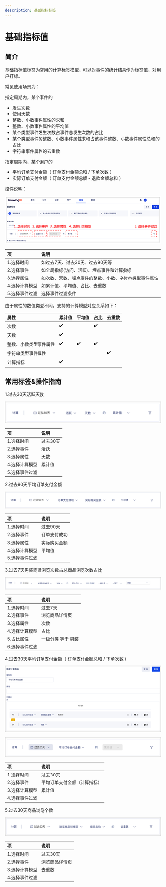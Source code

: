 ```yaml
---
description: 基础指标标签
---
```


# 基础指标值

## 简介

基础指标值标签为常用的计算标签模型，可以对事件的统计结果作为标签值，对用户打标。

常见使用场景为：

指定周期内，某个事件的

* 发生次数
* 使用天数
* 整数、小数事件属性的求和
* 整数、小数事件属性的平均值
* 某个类型事件发生次数占事件总发生次数的占比
* 某个类型事件的整数、小数事件属性求和占该事件整数、小数事件属性总和的占比
* 字符串事件属性的去重数

指定周期内，某个用户的

* 平均订单支付金额（ 订单支付金额总和 / 下单次数 ）
* 实际订单支付金额（ 订单支付金额总额 - 退款金额总和 ）

控件说明：

![&#x521B;&#x5EFA;&#x7D2F;&#x8BA1;&#x503C;/&#x5E73;&#x5747;&#x503C;/&#x5360;&#x6BD4;&#x6807;&#x7B7E;](../../../../.gitbook/assets/image%20%28269%29.png)

| 项 | 说明 |
| :--- | :--- |
| 1.选择时间 | 如过去7天、过去30天、过去90天等 |
| 2.选择事件 | 如全局指标\(访问、活跃\)、埋点事件和计算指标 |
| 3.选择属性 | 如次数、天数、埋点事件的整数、小数、字符串类型事件属性 |
| 4.选择计算模型 | 如累计值、平均值、占比、去重数 |
| 5.选择事件过滤 | 选择事件过滤条件 |

由于属性的数值类型不同，支持的计算模型对应关系如下：

| 属性 | 累计值 | 平均值 | 占比 | 去重数 |
| :--- | :--- | :--- | :--- | :--- |
| 次数 | ✔️ |  | ✔️ |  |
| 天数 | ✔️ |  |  |  |
| 整数、小数类型事件属性 | ✔️ | ✔️ | ✔️ |  |
| 字符串类型事件属性 |  |  |  | ✔️ |
| 计算指标 | ✔️ |  |  |  |

## 常用标签&操作指南

1.过去30天活跃天数

![](../../../../.gitbook/assets/image%20%28215%29.png)

| 项 | 说明 |
| :--- | :--- |
| 1.选择时间 | 过去30天 |
| 2.选择事件 | 活跃 |
| 3.选择属性 | 天数 |
| 4.选择计算模型 | 累计值 |
| 5.选择事件过滤 |  |

2.过去90天平均订单支付金额

![](../../../../.gitbook/assets/image%20%28217%29.png)

| 项 | 说明 |
| :--- | :--- |
| 1.选择时间 | 过去90天 |
| 2.选择事件 | 订单支付成功 |
| 3.选择属性 | 实际购买金额 |
| 4.选择计算模型 | 平均值 |
| 5.选择事件过滤 |  |

3.过去7天男装商品浏览次数占总商品浏览次数占比

![](../../../../.gitbook/assets/image%20%28213%29.png)

| 项 | 说明 |
| :--- | :--- |
| 1.选择时间 | 过去7天 |
| 2.选择事件 | 浏览商品详情页 |
| 3.选择属性 | 次数 |
| 4.选择计算模型 | 占比 |
| 5.占比属性 | 一级分类 等于 男装 |
| 6.选择事件过滤 |  |

4.过去30天平均订单支付金额（ 订单支付金额总和 / 下单次数 ）

![&#x521B;&#x5EFA;&#x8BA1;&#x7B97;&#x6307;&#x6807;&#xFF1A;&#x5E73;&#x5747;&#x8BA2;&#x5355;&#x652F;&#x4ED8;&#x91D1;&#x989D;](../../../../.gitbook/assets/image%20%28224%29.png)

![](../../../../.gitbook/assets/image%20%28223%29.png)

| 项 | 说明 |
| :--- | :--- |
| 1.选择时间 | 过去30天 |
| 2.选择事件 | 平均订单支付金额（计算指标） |
| 3.选择计算模型 | 累计值 |
| 4.选择事件过滤 |  |

5.过去30天商品浏览个数

![](../../../../.gitbook/assets/image%20%28270%29.png)

| 项 | 说明 |
| :--- | :--- |
| 1.选择时间 | 过去30天 |
| 2.选择事件 | 浏览商品详情页 |
| 3.选择计算模型 | 去重数 |
| 4.选择事件过滤 |  |

